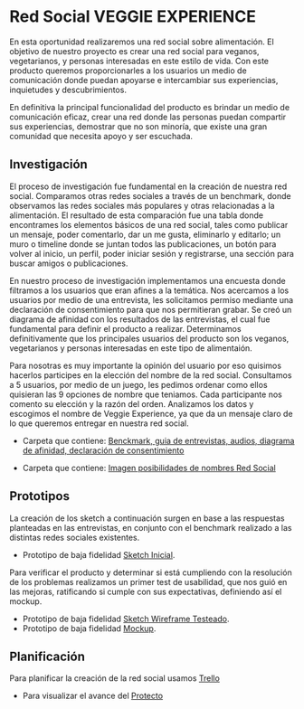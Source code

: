 # Red Social VEGGIE EXPERIENCE

En esta oportunidad realizaremos una red social sobre alimentación. El objetivo de nuestro proyecto es crear una red social para veganos, vegetarianos, y personas interesadas en este estilo de vida. Con este producto queremos proporcionarles a los usuarios un medio de comunicación donde puedan apoyarse e intercambiar sus experiencias, inquietudes y descubrimientos.

En definitiva la principal funcionalidad del producto es brindar un medio de comunicación eficaz, crear una red donde las personas puedan compartir sus experiencias, demostrar que no son minoría, que existe una gran comunidad que necesita apoyo y ser escuchada.

## Investigación

El proceso de investigación fue fundamental en la creación de nuestra red social. Comparamos otras redes sociales a través de un benchmark, donde observamos las redes sociales más populares y otras relacionadas a la alimentación. El resultado de esta comparación fue una tabla donde encontrames los elementos básicos de una red social, tales como publicar un mensaje, poder comentarlo, dar un me gusta, eliminarlo y editarlo; un muro o timeline donde se juntan todos las publicaciones, un botón para volver al inicio, un perfil, poder iniciar sesión y registrarse, una sección para buscar amigos o publicaciones. 

En nuestro proceso de investigación implementamos una encuesta donde filtramos a los usuarios que eran afines a la temática. Nos acercamos a los usuarios por medio de una entrevista, les solicitamos permiso mediante una declaración de consentimiento para que nos permitieran grabar. Se creó un diagrama de afinidad con los resultados de las entrevistas, el cual fue fundamental para definir el producto a realizar. Determinamos definitivamente que los principales usuarios del producto son los veganos, vegetarianos y personas interesadas en este tipo de alimentaión. 

Para nosotras es muy importante la opinión del usuario por eso quisimos hacerlos participes en la elección del nombre de la red social. Consultamos a 5 usuarios, por medio de un juego, les pedimos ordenar como ellos quisieran las 9 opciones de nombre que teniamos. Cada participante nos comento su elección y la razón del orden. Analizamos los datos y escogimos el nombre de Veggie Experience, ya que da un mensaje claro de lo que queremos entregar en nuestra red social.


* Carpeta que contiene: [Benckmark, guia de entrevistas, audios, diagrama de afinidad, declaración de consentimiento](https://drive.google.com/drive/folders/10PC7sWxsGPlAZs1SE-s6-VyifwZFBQRc)

* Carpeta que contiene: [Imagen posibilidades de nombres Red Social](https://drive.google.com/drive/folders/10PC7sWxsGPlAZs1SE-s6-VyifwZFBQRc)

## Prototipos

La creación de los sketch a continuación surgen en base a las respuestas planteadas en las entrevistas, en conjunto con el benchmark realizado a las distintas redes sociales existentes. 

*  Prototipo de baja fidelidad [Sketch Inicial](https://drive.google.com/drive/folders/1P6zj25AmU2KyytdrSvg0GcJsFwJAZpt8).

Para verificar el producto y determinar si está cumpliendo con la resolución de los problemas realizamos un primer test de usabilidad, que nos guió en las mejoras, ratificando si cumple con sus expectativas, definiendo así el mockup.

*  Prototipo de baja fidelidad [Sketch Wireframe Testeado](https://drive.google.com/drive/folders/1mYsvIPidBxP46oyVvPdBkuMTqZb1-Mfb).
*  Prototipo de baja fidelidad [Mockup](https://drive.google.com/drive/folders/11q7hsRxtSqNWf9ecRInxxh9zNt83EQCN).


## Planificación
Para planificar la creación de la red social usamos [Trello](https://trello.com/b/ZQH5Wn1m/proyecto-3)

* Para visualizar el avance del [Protecto](https://milelym.github.io/scl-2018-05-bc-core-pm-socialnetwork/src/index.html)